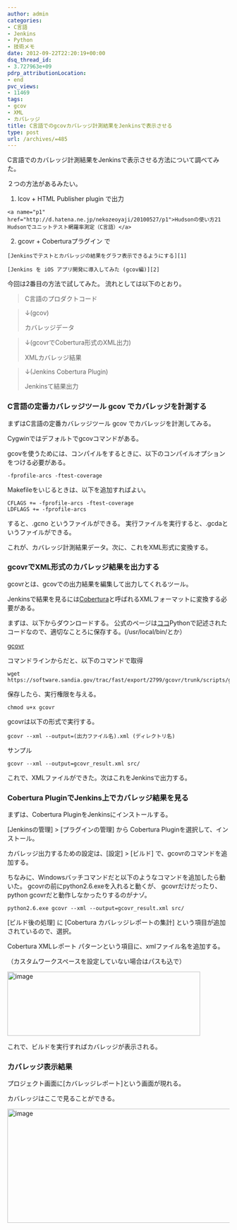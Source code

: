```yaml
---
author: admin
categories:
- C言語
- Jenkins
- Python
- 技術メモ
date: 2012-09-22T22:20:19+00:00
dsq_thread_id:
- 3.727963e+09
pdrp_attributionLocation:
- end
pvc_views:
- 11469
tags:
- gcov
- XML
- カバレッジ
title: C言語でのgcovカバレッジ計測結果をJenkinsで表示させる
type: post
url: /archives/=485
---
```


C言語でのカバレッジ計測結果をJenkinsで表示させる方法について調べてみた。
  
２つの方法があるみたい。

  1. lcov + HTML Publisher plugin で出力
  
    <a name="p1" href="http://d.hatena.ne.jp/nekozeoyaji/20100527/p1">Hudsonの使い方21 Hudsonでユニットテスト網羅率測定（C言語）</a>

  2. gcovr + Coberturaプラグイン で
  
    [Jenkinsでテストとカバレッジの結果をグラフ表示できるようにする][1]
  
    [Jenkins を iOS アプリ開発に導入してみた (gcov編)][2]

今回は2番目の方法で試してみた。 流れとしては以下のとおり。

> C言語のプロダクトコード
    
> ↓(gcov)
> 
> カバレッジデータ
    
> ↓(gcovrでCobertura形式のXML出力)
> 
> XMLカバレッジ結果
    
> ↓(Jenkins Cobertura Plugin)
> 
> Jenkinsて結果出力

### C言語の定番カバレッジツール gcov でカバレッジを計測する

まずはC言語の定番カバレッジツール gcov でカバレッジを計測してみる。
  
Cygwinではデフォルトでgcovコマンドがある。

gcovを使うためには、コンパイルをするときに、以下のコンパイルオプションをつける必要がある。

    -fprofile-arcs -ftest-coverage
    

Makefileをいじるときは、以下を追加すればよい。

    CFLAGS += -fprofile-arcs -ftest-coverage
    LDFLAGS += -fprofile-arcs
    

すると、.gcno というファイルができる。 実行ファイルを実行すると、.gcdaというファイルができる。
  
これが、カバレッジ計測結果データ。次に、これをXML形式に変換する。

### gcovrでXML形式のカバレッジ結果を出力する

gcovrとは、gcovでの出力結果を編集して出力してくれるツール。
  
Jenkinsで結果を見るには[Cobertura][3]と呼ばれるXMLフォーマットに変換する必要がある。
  
まずは、以下からダウンロードする。 公式のページは[ココ][4]Pythonで記述されたコードなので、適切なことろに保存する。(/usr/local/bin/とか）

[gcovr][5]

コマンドラインからだと、以下のコマンドで取得

    wget https://software.sandia.gov/trac/fast/export/2799/gcovr/trunk/scripts/gcovr
    

保存したら、実行権限を与える。

    chmod u+x gcovr
    

gcovrは以下の形式で実行する。

    gcovr --xml --output=(出力ファイル名).xml (ディレクトリ名)
    

サンプル

    gcovr --xml --output=gcovr_result.xml src/  
    

これで、XMLファイルができた。次はこれをJenkinsで出力する。

### Cobertura PluginでJenkins上でカバレッジ結果を見る

まずは、Cobertura PluginをJenkinsにインストールする。
  
[Jenkinsの管理] > [プラグインの管理] から Cobertura Pluginを選択して、インストール。

カバレッジ出力するための設定は、[設定] > [ビルド] で、gcovrのコマンドを追加する。

ちなみに、Windowsバッチコマンドだと以下のようなコマンドを追加したら動いた。 gcovrの前にpython2.6.exeを入れると動くが、 gcovrだけだったり、python gcovrだと動作しなかったりするのがナゾ。

    python2.6.exe gcovr --xml --output=gcovr_result.xml src/
    

[ビルド後の処理] に [Cobertura カバレッジレポートの集計] という項目が追加されているので、選択。
  
Cobertura XMLレポート パターンという項目に、xmlファイル名を追加する。
  
（カスタムワークスペースを設定していない場合はパスも込で）

[<img style="background-image: none; padding-left: 0px; padding-right: 0px; display: inline; padding-top: 0px; border: 0px;" title="image" src="http://hmi-me.ciao.jp/wordpress/wp-content/uploads/image_thumb17.png" alt="image" width="437" height="145" border="0" />][6]

これで、ビルドを実行すればカバレッジが表示される。

### カバレッジ表示結果

プロジェクト画面に[カバレッジレポート]という画面が現れる。
  
カバレッジはここで見ることができる。

[<img style="background-image: none; padding-left: 0px; padding-right: 0px; display: inline; padding-top: 0px; border: 0px;" title="image" src="http://hmi-me.ciao.jp/wordpress/wp-content/uploads/image_thumb18.png" alt="image" width="558" height="258" border="0" />][7]

 [1]: http://safx-dev.blogspot.jp/2012/03/jenkins.html
 [2]: http://akisute.com/2012/01/jenkins-ios-gcov.html
 [3]: http://cobertura.sourceforge.net/
 [4]: https://software.sandia.gov/trac/fast/wiki/gcovr
 [5]: https://software.sandia.gov/trac/fast/export/2799/gcovr/trunk/scripts/gcovr
 [6]: http://hmi-me.ciao.jp/wordpress/wp-content/uploads/image17.png
 [7]: http://hmi-me.ciao.jp/wordpress/wp-content/uploads/image18.png